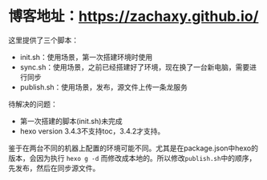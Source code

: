 # 博客地址：https://zachaxy.github.io/

这里提供了三个脚本：

- init.sh：使用场景，第一次搭建环境时使用
- sync.sh：使用场景，之前已经搭建好了环境，现在换了一台新电脑，需要进行同步
- publish.sh：使用场景，发布，源文件上传一条龙服务

待解决的问题：
- 第一次搭建的脚本(init.sh)未完成
- hexo version 3.4.3不支持toc，3.4.2才支持。


鉴于在两台不同的机器上配置的环境可能不同。尤其是在package.json中hexo的版本，会因为执行 `hexo g -d` 而修改成本地的。所以修改`publish.sh`中的顺序，先发布，然后在同步源文件。

